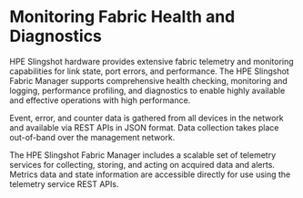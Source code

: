 # Monitoring Fabric Health and Diagnostics

HPE Slingshot hardware provides extensive fabric telemetry and monitoring capabilities for link state, port errors, and performance. The HPE Slingshot Fabric Manager supports comprehensive health checking, monitoring and logging, performance profiling, and diagnostics to enable highly available and effective operations with high performance. 

Event, error, and counter data is gathered from all devices in the network and available via REST APIs in JSON format. Data collection takes place out-of-band over the management network.

The HPE Slingshot Fabric Manager includes a scalable set of telemetry services for collecting, storing, and acting on acquired data and alerts. Metrics data and state information are accessible directly for use using the telemetry service REST APIs.
